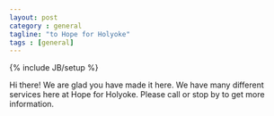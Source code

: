 ```yaml
---
layout: post
category : general
tagline: "to Hope for Holyoke"
tags : [general]
---
```

{% include JB/setup %}

Hi there! We are glad you have made it here. We have many different services here at Hope for Holyoke. Please call or stop by to get more information.